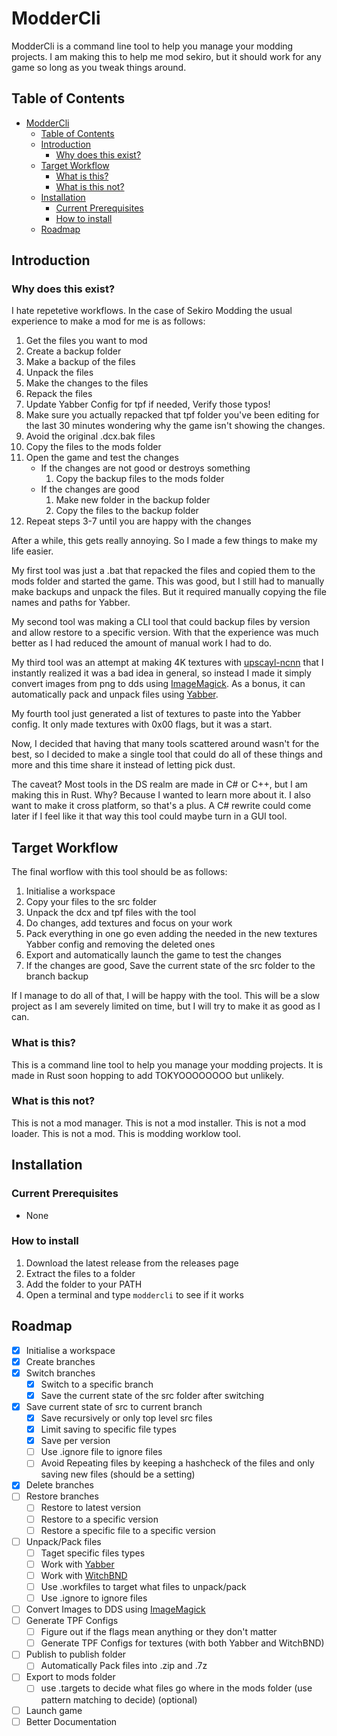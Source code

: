 # ModderCli

ModderCli is a command line tool to help you manage your modding projects. I am making this to help me mod sekiro, but it should work for any game so long as you tweak things around.

## Table of Contents

- [ModderCli](#moddercli)
  - [Table of Contents](#table-of-contents)
  - [Introduction](#introduction)
    - [Why does this exist?](#why-does-this-exist)
  - [Target Workflow](#target-workflow)
    - [What is this?](#what-is-this)
    - [What is this not?](#what-is-this-not)
  - [Installation](#installation)
    - [Current Prerequisites](#current-prerequisites)
    - [How to install](#how-to-install)
  - [Roadmap](#roadmap)

## Introduction

### Why does this exist?

I hate repetetive workflows. In the case of Sekiro Modding the usual experience to make a mod for me is as follows:

1. Get the files you want to mod
2. Create a backup folder
3. Make a backup of the files
4. Unpack the files
5. Make the changes to the files
6. Repack the files
7. Update Yabber Config for tpf if needed, Verify those typos!
8. Make sure you actually repacked that tpf folder you've been editing for the last 30 minutes wondering why the game isn't showing the changes.
9. Avoid the original .dcx.bak files
10. Copy the files to the mods folder
11. Open the game and test the changes
    - If the changes are not good or destroys something
        1. Copy the backup files to the mods folder
    - If the changes are good
        1. Make new folder in the backup folder
        2. Copy the files to the backup folder 
12. Repeat steps 3-7 until you are happy with the changes


After a while, this gets really annoying. So I made a few things to make my life easier.

My first tool was just a .bat that repacked the files and copied them to the mods folder and started the game. This was good, but I still had to manually make backups and unpack the files. But it required manually copying the file names and paths for Yabber.

My second tool was making a CLI tool that could backup files by version and allow restore to a specific version. With that the experience was much better as I had reduced the amount of manual work I had to do.

My third tool was an attempt at making 4K textures with [upscayl-ncnn](https://github.com/upscayl/upscayl-ncnn) that I instantly realized it was a bad idea in general, so instead I made it simply convert images from png to dds using [ImageMagick](https://github.com/ImageMagick/ImageMagick). As a bonus, it can automatically pack and unpack files using [Yabber](https://github.com/JKAnderson/Yabber).

My fourth tool just generated a list of textures to paste into the Yabber config. It only made textures with 0x00 flags, but it was a start.

Now, I decided that having that many tools scattered around wasn't for the best, so I decided to make a single tool that could do all of these things and more and this time share it instead of letting pick dust.

The caveat? Most tools in the DS realm are made in C# or C++, but I am making this in Rust. Why? Because I wanted to learn more about it. I also want to make it cross platform, so that's a plus. A C# rewrite could come later if I feel like it that way this tool could maybe turn in a GUI tool.


## Target Workflow

The final worflow with this tool should be as follows:

1. Initialise a workspace
2. Copy your files to the src folder
3. Unpack the dcx and tpf files with the tool  
4. Do changes, add textures and focus on your work
5. Pack everything in one go even adding the needed in the new textures Yabber config and removing the deleted ones
6. Export and automatically launch the game to test the changes
7. If the changes are good, Save the current state of the src folder to the branch backup

If I manage to do all of that, I will be happy with the tool.
This will be a slow project as I am severely limited on time, but I will try to make it as good as I can.

### What is this?

This is a command line tool to help you manage your modding projects. It is made in Rust soon hopping to add TOKYOOOOOOOO but unlikely.

### What is this not?

This is not a mod manager. This is not a mod installer. This is not a mod loader. This is not a mod. This is modding worklow tool.

## Installation

### Current Prerequisites
- None

### How to install

1. Download the latest release from the releases page
2. Extract the files to a folder
3. Add the folder to your PATH
4. Open a terminal and type `moddercli` to see if it works


## Roadmap

- [x] Initialise a workspace
- [x] Create branches
- [X] Switch branches
  - [X] Switch to a specific branch
  - [X] Save the current state of the src folder after switching
- [x] Save current state of src to current branch
  - [X] Save recursively or only top level src files
  - [X] Limit saving to specific file types
  - [X] Save per version
  - [ ] Use .ignore file to ignore files
  - [ ] Avoid Repeating files by keeping a hashcheck of the files and only saving new files (should be a setting)
- [X] Delete branches
- [ ] Restore branches
  - [ ] Restore to latest version 
  - [ ] Restore to a specific version
  - [ ] Restore a specific file to a specific version
- [ ] Unpack/Pack files
  - [ ] Taget specific files types 
  - [ ] Work with [Yabber](https://github.com/JKAnderson/Yabber)
  - [ ] Work with [WitchBND](https://github.com/ividyon/WitchyBND)
  - [ ] Use .workfiles to target what files to unpack/pack
  - [ ] Use .ignore to ignore files
- [ ] Convert Images to DDS using [ImageMagick](https://github.com/ImageMagick/ImageMagick)
- [ ] Generate TPF Configs
  - [ ] Figure out if the flags mean anything or they don't matter 
  - [ ] Generate TPF Configs for textures (with both Yabber and WitchBND)
- [ ] Publish to publish folder
    - [ ] Automatically Pack files into .zip and .7z
- [ ] Export to mods folder
    - [ ] use .targets to decide what files go where in the mods folder (use pattern matching to decide) (optional)
- [ ] Launch game
- [ ] Better Documentation